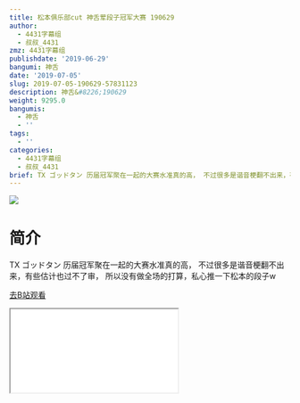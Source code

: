 ```yaml
---
title: 松本俱乐部cut 神舌荤段子冠军大赛 190629
author:
  - 4431字幕组
  - 叔叔_4431
zmz: 4431字幕组
publishdate: '2019-06-29'
bangumi: 神舌
date: '2019-07-05'
slug: 2019-07-05-190629-57831123
description: 神舌&#8226;190629
weight: 9295.0
bangumis:
  - 神舌
  - ''
tags:
  - ''
categories:
  - 4431字幕组
  - 叔叔_4431
brief: TX ゴッドタン 历届冠军聚在一起的大赛水准真的高， 不过很多是谐音梗翻不出来，有些估计也过不了审， 所以没有做全场的打算，私心推一下松本的段子w
---
```

![](https://raw.githubusercontent.com/tcgriffith/owaraisite/master/static/tmpimg/6c4ec4d8294927fe88dc9b94cc383bc3646cc81d.jpg.480.jpg)
# 简介  
TX ゴッドタン
历届冠军聚在一起的大赛水准真的高，
不过很多是谐音梗翻不出来，有些估计也过不了审，
所以没有做全场的打算，私心推一下松本的段子w  

[去B站观看](https://www.bilibili.com/video/av57831123/)
<div class ="resp-container"><iframe class="testiframe" src="//player.bilibili.com/player.html?aid=57831123"", scrolling="no", allowfullscreen="true" > </iframe></div> 
